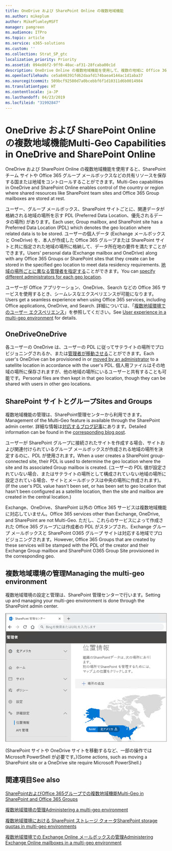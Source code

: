 ```yaml
---
title: OneDrive および SharePoint Online の複数地域機能
ms.author: mikeplum
author: MikePlumleyMSFT
manager: pamgreen
ms.audience: ITPro
ms.topic: article
ms.service: o365-solutions
ms.custom: ''
ms.collection: Strat_SP_gtc
localization_priority: Priority
ms.assetid: 094e86f2-9ff0-40ac-af31-28fcaba00c1d
description: OneDrive Online の複数地域機能を使用して、複数の地域に Office 365 のプレゼンスを展開します。
ms.openlocfilehash: ce5a846391fd62daafd174baea4144ac1d1aba37
ms.sourcegitcommit: 509bcf92580d7a0bcebbf6f1d10311d6b0014984
ms.translationtype: HT
ms.contentlocale: ja-JP
ms.lasthandoff: 04/23/2019
ms.locfileid: "31992847"
---
```

# <a name="multi-geo-capabilities-in-onedrive-and-sharepoint-online"></a><span data-ttu-id="f8f23-103">OneDrive および SharePoint Online の複数地域機能</span><span class="sxs-lookup"><span data-stu-id="f8f23-103">Multi-Geo Capabilities in OneDrive and SharePoint Online</span></span>

<span data-ttu-id="f8f23-104">OneDrive および SharePoint Online の複数地域機能を使用すると、SharePoint チーム サイトや Office 365 グループ メールボックスなどの共有リソースを保存する国または地域をコントロールすることができます。</span><span class="sxs-lookup"><span data-stu-id="f8f23-104">Multi-Geo capabilities in OneDrive and SharePoint Online enables control of the country or region where shared resources like SharePoint team sites and Office 365 Group mailboxes are stored at rest.</span></span>

<span data-ttu-id="f8f23-105">ユーザー、グループ メールボックス、SharePoint サイトごとに、関連データが格納される地域の場所を示す PDL (Preferred Data Location、優先されるデータの場所) があります。</span><span class="sxs-lookup"><span data-stu-id="f8f23-105">Each user, Group mailbox, and SharePoint site has a Preferred Data Location (PDL) which denotes the geo location where related data is to be stored.</span></span> <span data-ttu-id="f8f23-106">ユーザーの個人データ (Exchange メールボックスと OneDrive) を、本人が作成した Office 365 グループまたは SharePoint サイトと共に指定された地域の場所に格納して、データ所在地の要件を満たすことができます。</span><span class="sxs-lookup"><span data-stu-id="f8f23-106">Users' personal data (Exchange mailbox and OneDrive) along with any Office 365 Groups or SharePoint sites that they create can be stored in the specified geo location to meet data residency requirements.</span></span> <span data-ttu-id="f8f23-107">[地域の場所ごとに異なる管理者を指定する](add-a-sharepoint-geo-admin.md)ことができます。</span><span class="sxs-lookup"><span data-stu-id="f8f23-107">You can [specify different administrators for each geo location](add-a-sharepoint-geo-admin.md).</span></span>

<span data-ttu-id="f8f23-108">ユーザーが Office アプリケーション、OneDrive、Search などの Office 365 サービスを使用するとき、シームレスなエクスペリエンスが可能になります。</span><span class="sxs-lookup"><span data-stu-id="f8f23-108">Users get a seamless experience when using Office 365 services, including Office applications, OneDrive, and Search.</span></span> <span data-ttu-id="f8f23-109">詳細については、「[複数地域環境でのユーザー エクスペリエンス](multi-geo-user-experience.md)」を参照してください。</span><span class="sxs-lookup"><span data-stu-id="f8f23-109">See [User experience in a multi-geo environment](multi-geo-user-experience.md) for details.</span></span>

## <a name="onedrive"></a><span data-ttu-id="f8f23-110">OneDrive</span><span class="sxs-lookup"><span data-stu-id="f8f23-110">OneDrive</span></span>

<span data-ttu-id="f8f23-111">各ユーザーの OneDrive は、ユーザーの PDL に従ってサテライトの場所でプロビジョニングされるか、または[管理者が移動させる](move-onedrive-between-geo-locations.md)ことができます。</span><span class="sxs-lookup"><span data-stu-id="f8f23-111">Each user's OneDrive can be provisioned in or [moved by an administrator](move-onedrive-between-geo-locations.md) to a satellite location in accordance with the user's PDL.</span></span> <span data-ttu-id="f8f23-112">個人用ファイルはその地域の場所に保存されますが、他の地域の場所にいるユーザーと共有することも可能です。</span><span class="sxs-lookup"><span data-stu-id="f8f23-112">Personal files are then kept in that geo location, though they can be shared with users in other geo locations.</span></span>

## <a name="sharepoint-sites-and-groups"></a><span data-ttu-id="f8f23-113">SharePoint サイトとグループ</span><span class="sxs-lookup"><span data-stu-id="f8f23-113">Sites and Groups</span></span>

<span data-ttu-id="f8f23-114">複数地域機能の管理は、SharePoint管理センターから利用できます。</span><span class="sxs-lookup"><span data-stu-id="f8f23-114">Management of the Multi-Geo feature is available through the SharePoint admin center.</span></span> <span data-ttu-id="f8f23-115">詳細な情報は[対応するブログ記事](https://techcommunity.microsoft.com/t5/Office-365-Blog/Now-available-Multi-Geo-in-SharePoint-and-Office-365-Groups/ba-p/263302)にあります。</span><span class="sxs-lookup"><span data-stu-id="f8f23-115">Detailed information can be found in the [corresponding blog post](https://techcommunity.microsoft.com/t5/Office-365-Blog/Now-available-Multi-Geo-in-SharePoint-and-Office-365-Groups/ba-p/263302).</span></span>

<span data-ttu-id="f8f23-116">ユーザーが SharePoint グループに接続されたサイトを作成する場合、サイトおよび関連付けられているグループ メールボックスが作成される地域の場所を決定するのに、PDL が使用されます。</span><span class="sxs-lookup"><span data-stu-id="f8f23-116">When a user creates a SharePoint group-connected site, their PDL is used to determine the geo location where the site and its associated Group mailbox is created.</span></span> <span data-ttu-id="f8f23-117">(ユーザーの PDL 値が設定されていない場合、またはサテライトの場所として構成されていない地域の場所に設定されている場合、サイトとメールボックスは中央の場所に作成されます)。</span><span class="sxs-lookup"><span data-stu-id="f8f23-117">(If the user's PDL value hasn't been set, or has been set to geo location that hasn't been configured as a satellite location, then the site and mailbox are created in the central location.)</span></span>

<span data-ttu-id="f8f23-118">Exchange、OneDrive、SharePoint 以外の Office 365 サービスは複数地域機能に対応していません。</span><span class="sxs-lookup"><span data-stu-id="f8f23-118">Office 365 services other than Exchange, OneDrive, and SharePoint are not Multi-Geo.</span></span> <span data-ttu-id="f8f23-119">ただし、これらのサービスによって作成された Office 365 グループには作成者の PDL がスタンプされ、Exchange グループ メールボックスと SharePoint O365 グループ サイトは対応する地域でプロビジョニングされます。</span><span class="sxs-lookup"><span data-stu-id="f8f23-119">However, Office 365 Groups that are created by these services will be stamped with the PDL of the creator and their Exchange Group mailbox and SharePoint O365 Group Site provisioned in the corresponding geo.</span></span> 

## <a name="managing-the-multi-geo-environment"></a><span data-ttu-id="f8f23-120">複数地域環境の管理</span><span class="sxs-lookup"><span data-stu-id="f8f23-120">Managing the multi-geo environment</span></span>

<span data-ttu-id="f8f23-121">複数地域環境の設定と管理は、SharePoint 管理センターで行います。</span><span class="sxs-lookup"><span data-stu-id="f8f23-121">Setting up and managing your multi-geo environment is done through the SharePoint admin center.</span></span> 

![SharePoint 管理センターの [地域の場所] ページのスクリーン ショット](media/sharepoint-multi-geo-admin-center.png)

<span data-ttu-id="f8f23-123">(SharePoint サイトや OneDrive サイトを移動するなど、一部の操作では Microsoft PowerShell が必要です。)</span><span class="sxs-lookup"><span data-stu-id="f8f23-123">(Some actions, such as moving a SharePoint site or a OneDrive site require Microsoft PowerShell.)</span></span>

## <a name="see-also"></a><span data-ttu-id="f8f23-124">関連項目</span><span class="sxs-lookup"><span data-stu-id="f8f23-124">See also</span></span>

[<span data-ttu-id="f8f23-125">SharePointおよびOffice 365グループでの複数地域機能</span><span class="sxs-lookup"><span data-stu-id="f8f23-125">Multi-Geo in SharePoint and Office 365 Groups</span></span>](https://techcommunity.microsoft.com/t5/Office-365-Blog/Now-available-Multi-Geo-in-SharePoint-and-Office-365-Groups/ba-p/263302)

[<span data-ttu-id="f8f23-126">複数地域環境の管理</span><span class="sxs-lookup"><span data-stu-id="f8f23-126">Administering a multi-geo environment</span></span>](administering-a-multi-geo-environment.md)

[<span data-ttu-id="f8f23-127">複数地域環境における SharePoint ストレージ クォータ</span><span class="sxs-lookup"><span data-stu-id="f8f23-127">SharePoint storage quotas in multi-geo environments</span></span>](sharepoint-multi-geo-storage-quota.md)

[<span data-ttu-id="f8f23-128">複数地域環境での Exchange Online メールボックスの管理</span><span class="sxs-lookup"><span data-stu-id="f8f23-128">Administering Exchange Online mailboxes in a multi-geo environment</span></span>](administering-exchange-online-multi-geo.md)
